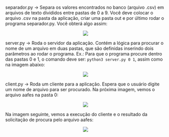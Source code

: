 separador.py -> Separa os valores encontrados no banco (arquivo .csv) em arquivos de texto divididos entre pastas de 0 a 9. Você deve colocar o arquivo .csv na pasta da aplicação, criar uma pasta out e por último rodar o programa separador.py. Você obterá algo assim:
<p align="center">
  <img src="https://github.com/user-attachments/assets/ad0e627e-937e-4f6b-99b2-3875c142a139">
</p>

server.py -> Roda o servidor da aplicação. Contém a lógica para procurar o nome de um arquivo em duas pastas, que são definidas inserindo dois parâmetros ao rodar o programa. Ex.: Para que o programa procure dentro das pastas 0 e 1, o comando deve ser: `python3 server.py 0 1`, assim como na imagem abaixo:
<p align="center">
  <img src="https://github.com/user-attachments/assets/81172814-0538-4d2d-8e38-9769b8fb2884">
</p>

client.py -> Roda um cliente para a aplicação. Espera que o usuário digite um nome de arquivo para ser procurado. Na próxima imagem, vemos o arquivo aafes na pasta 0:

<p align="center">
  <img src="https://github.com/user-attachments/assets/fddbf160-2608-4bb3-8c07-66638cf97aa9">
</p>

Na imagem seguinte, vemos a execução do cliente e o resultado da solicitação de procura pelo arquivo aafes:

<p align="center">
  <img src="https://github.com/user-attachments/assets/7918bf0f-f70e-40e3-baaa-ba5613d58f7c">
</p>
